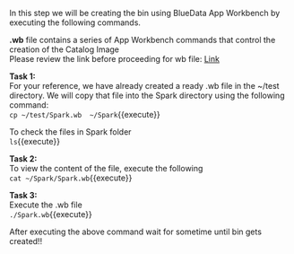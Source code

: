 In this step we will be creating the bin using BlueData App Workbench by executing the following commands.

<b>.wb</b> file contains a series of App Workbench commands that control the creation of the Catalog Image<br>
Please review the link before proceeding for wb file: [Link](http://docs.bluedata.com/awb34_applications-with-multiple-images)

 <b>Task 1:</b>
<br>For your reference, we have already created a ready .wb file in the ~/test directory. We will copy that file into the Spark directory using the following command:<br>
`cp ~/test/Spark.wb  ~/Spark`{{execute}}

To check the files in Spark folder<br>
`ls`{{execute}}

<b>Task 2:</b>
<br>To view the content of the file, execute the following<br>
`cat ~/Spark/Spark.wb`{{execute}}
<br>

 <b>Task 3:</b>
<br>Execute the .wb file<br>
`./Spark.wb`{{execute}}

After executing the above command wait for sometime until bin gets created!!
